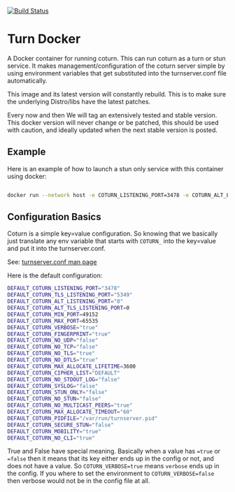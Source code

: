 [![Build Status](https://travis-ci.org/ReadyTalk/turn-docker.svg?branch=master)](https://travis-ci.org/ReadyTalk/turn-docker)

# Turn Docker

A Docker container for running coturn.  This can run coturn as a turn or stun service.  It makes management/configuration of the coturn server simple by using environment variables that get substituted into the turnserver.conf file automatically.

This image and its latest version will constantly rebuild.  This is to make sure the underlying Distro/libs have the latest patches.

Every now and then We will tag an extensively tested and stable version.  This docker version will never change or be patched, this should be used with caution, and ideally updated when the next stable version is posted.

## Example

Here is an example of how to launch a stun only service with this container using docker:

```bash

docker run --network host -e COTURN_LISTENING_PORT=3478 -e COTURN_ALT_LISTENING_PORT=3479 -e COTURN_STUN_ONLY=true readytalk/turn-docker:latest

```

## Configuration Basics

Coturn is a simple key=value configuration.  So knowing that we basically just translate any env variable that starts with `COTURN_` into the key=value and put it into the turnserver.conf.

See: [turnserver.conf man page](https://github.com/coturn/coturn/blob/master/examples/etc/turnserver.conf)

Here is the default configuration:

```bash
DEFAULT_COTURN_LISTENING_PORT="3478"
DEFAULT_COTURN_TLS_LISTENING_PORT="5349"
DEFAULT_COTURN_ALT_LISTENING_PORT="0"
DEFAULT_COTURN_ALT_TLS_LISTENING_PORT=0
DEFAULT_COTURN_MIN_PORT=49152
DEFAULT_COTURN_MAX_PORT=65535
DEFAULT_COTURN_VERBOSE="true"
DEFAULT_COTURN_FINGERPRINT="true"
DEFAULT_COTURN_NO_UDP="false"
DEFAULT_COTURN_NO_TCP="false"
DEFAULT_COTURN_NO_TLS="true"
DEFAULT_COTURN_NO_DTLS="true"
DEFAULT_COTURN_MAX_ALLOCATE_LIFETIME=3600
DEFAULT_COTURN_CIPHER_LIST="DEFAULT"
DEFAULT_COTURN_NO_STDOUT_LOG="false"
DEFAULT_COTURN_SYSLOG="false"
DEFAULT_COTURN_STUN_ONLY="false"
DEFAULT_COTURN_NO_STUN="false"
DEFAULT_COTURN_NO_MULTICAST_PEERS="true"
DEFAULT_COTURN_MAX_ALLOCATE_TIMEOUT="60"
DEFAULT_COTURN_PIDFILE="/var/run/turnserver.pid"
DEFAULT_COTURN_SECURE_STUN="false"
DEFAULT_COTURN_MOBILITY="true"
DEFAULT_COTURN_NO_CLI="true"
```

True and False have special meaning.  Basically when a value has `=true` or `=false` then it means that its key either ends up in the config or not, and does not have a value.  So  `COTURN_VERBOSE=true` means `verbose` ends up in the config.  If you where to set the environment to `COTURN_VERBOSE=false` then verbose would not be in the config file at all.


